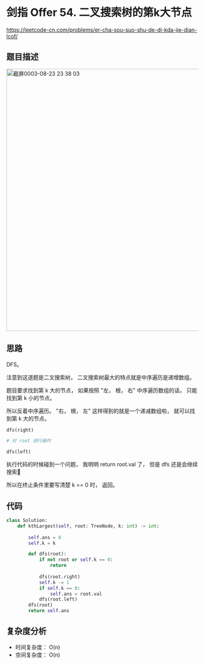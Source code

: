 剑指 Offer 54. 二叉搜索树的第k大节点
====
https://leetcode-cn.com/problems/er-cha-sou-suo-shu-de-di-kda-jie-dian-lcof/

## 题目描述
<img width="688" alt="截屏0003-08-23 23 38 03" src="https://user-images.githubusercontent.com/10908630/130468966-b1e4d591-e899-4387-b1d4-8b2578b8f04c.png">

## 思路
DFS。

注意到这道题是二叉搜索树， 二叉搜索树最大的特点就是中序遍历是递增数组。

题目要求找到第 k 大的节点， 如果按照 "左， 根， 右" 中序遍历数组的话， 只能找到第 k 小的节点。

所以反着中序遍历。 "右， 根， 左" 这样得到的就是一个递减数组啦， 就可以找到第 k 大的节点。

```python
dfs(right)

# 对 root 进行操作

dfs(left)
```

执行代码的时候碰到一个问题， 我明明 return root.val 了， 但是 dfs 还是会继续搜索🤔

所以在终止条件里要写清楚 k == 0 时， 返回。

## 代码
```python
class Solution:
    def kthLargest(self, root: TreeNode, k: int) -> int:
        
        self.ans = 0
        self.k = k

        def dfs(root):
            if not root or self.k == 0:
                return
            
            dfs(root.right) 
            self.k -= 1
            if self.k == 0:
                self.ans = root.val
            dfs(root.left)
        dfs(root)
        return self.ans
```

## 复杂度分析
- 时间复杂度： O(n) 
- 空间复杂度： O(n)
